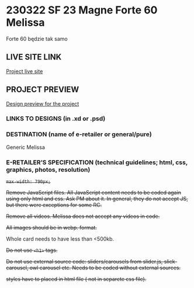 # 230322 SF 23 Magne Forte 60 Melissa
Forte 60 będzie tak samo
## LIVE SITE LINK 
<!-- please enter link to site preview here -->
[Project live site](https://estorelabs.github.io/RC---230322-SF-23-Magne-Forte-100-GENERIC/)
## PROJECT PREVIEW
[Design preview for the project](./link)


### LINKS TO DESIGNS (in .xd or .psd)
<!-- please enter link to preview designs -->


### DESTINATION (name of e-retailer or general/pure)
Generic
Melissa

### E-RETAILER’S SPECIFICATION (technical guidelines; html, css, graphics, photos, resolution)
<!-- please enter any additional comments important for the project -->
~~`max-width: 790px;`~~

~~Remove JavaScript files. All JavaScript content needs to be coded again using only html and css. Ask PM about it. In general, they do not accept JS, but there were exceptions for some RC.~~

~~Remove all videos. Melissa does not accept any videos in code.~~

~~All images should be in webp. format.~~

Whole card needs to have less than <500kb.

~~Do not use `<h1>` tags.~~

~~Do not use external source code: sliders/carousels from slider.js, slick-carousel, owl carousel etc. Needs to be coded without external sources.~~
  
~~styles have to placed in html file ( not in separete css file).~~
